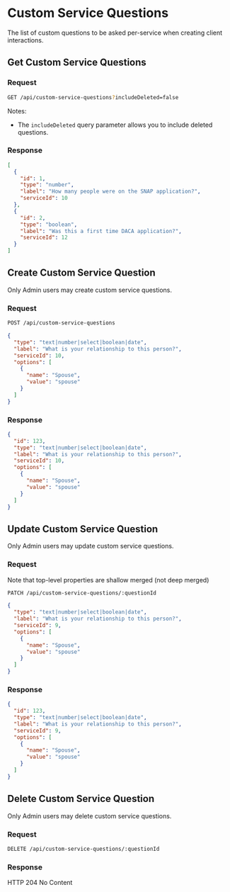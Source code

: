# Custom Service Questions

The list of custom questions to be asked per-service when creating client interactions.

## Get Custom Service Questions

### Request

```sh
GET /api/custom-service-questions?includeDeleted=false
```

Notes:

- The `includeDeleted` query parameter allows you to include deleted questions.

### Response

```json
[
  {
    "id": 1,
    "type": "number",
    "label": "How many people were on the SNAP application?",
    "serviceId": 10
  },
  {
    "id": 2,
    "type": "boolean",
    "label": "Was this a first time DACA application?",
    "serviceId": 12
  }
]
```

## Create Custom Service Question

Only Admin users may create custom service questions.

### Request

```sh
POST /api/custom-service-questions
```

```json
{
  "type": "text|number|select|boolean|date",
  "label": "What is your relationship to this person?",
  "serviceId": 10,
  "options": [
    {
      "name": "Spouse",
      "value": "spouse"
    }
  ]
}
```

### Response

```json
{
  "id": 123,
  "type": "text|number|select|boolean|date",
  "label": "What is your relationship to this person?",
  "serviceId": 10,
  "options": [
    {
      "name": "Spouse",
      "value": "spouse"
    }
  ]
}
```

## Update Custom Service Question

Only Admin users may update custom service questions.

### Request

Note that top-level properties are shallow merged (not deep merged)

```sh
PATCH /api/custom-service-questions/:questionId
```

```json
{
  "type": "text|number|select|boolean|date",
  "label": "What is your relationship to this person?",
  "serviceId": 9,
  "options": [
    {
      "name": "Spouse",
      "value": "spouse"
    }
  ]
}
```

### Response

```json
{
  "id": 123,
  "type": "text|number|select|boolean|date",
  "label": "What is your relationship to this person?",
  "serviceId": 9,
  "options": [
    {
      "name": "Spouse",
      "value": "spouse"
    }
  ]
}
```

## Delete Custom Service Question

Only Admin users may delete custom service questions.

### Request

```sh
DELETE /api/custom-service-questions/:questionId
```

### Response

HTTP 204 No Content
